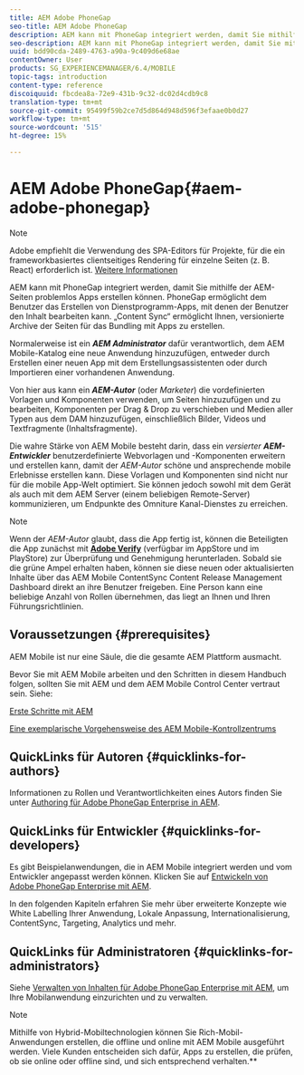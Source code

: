 ```yaml
---
title: AEM Adobe PhoneGap
seo-title: AEM Adobe PhoneGap
description: AEM kann mit PhoneGap integriert werden, damit Sie mithilfe der AEM-Seiten problemlos Apps erstellen können. Folgen Sie dieser Seite, um mit Adobe PhoneGap Enterprise zu beginnen.
seo-description: AEM kann mit PhoneGap integriert werden, damit Sie mithilfe der AEM-Seiten problemlos Apps erstellen können. Folgen Sie dieser Seite, um mit Adobe PhoneGap Enterprise zu beginnen.
uuid: bdd90cda-2489-4763-a90a-9c409d6e68ae
contentOwner: User
products: SG_EXPERIENCEMANAGER/6.4/MOBILE
topic-tags: introduction
content-type: reference
discoiquuid: fbcdea8a-72e9-431b-9c32-dc02d4cdb9c8
translation-type: tm+mt
source-git-commit: 95499f59b2ce7d5d864d948d596f3efaae0b0d27
workflow-type: tm+mt
source-wordcount: '515'
ht-degree: 15%

---
```



# AEM Adobe PhoneGap{#aem-adobe-phonegap}

>[!NOTE]
>
>Adobe empfiehlt die Verwendung des SPA-Editors für Projekte, für die ein frameworkbasiertes clientseitiges Rendering für einzelne Seiten (z. B. React) erforderlich ist. [Weitere Informationen](/help/sites-developing/spa-overview.md)

AEM kann mit PhoneGap integriert werden, damit Sie mithilfe der AEM-Seiten problemlos Apps erstellen können. PhoneGap ermöglicht dem Benutzer das Erstellen von Dienstprogramm-Apps, mit denen der Benutzer den Inhalt bearbeiten kann. „Content Sync“ ermöglicht Ihnen, versionierte Archive der Seiten für das Bundling mit Apps zu erstellen. 

Normalerweise ist ein ***AEM Administrator*** dafür verantwortlich, dem AEM Mobile-Katalog eine neue Anwendung hinzuzufügen, entweder durch Erstellen einer neuen App mit dem Erstellungsassistenten oder durch Importieren einer vorhandenen Anwendung.

Von hier aus kann ein ***AEM-Autor*** (oder *Marketer*) die vordefinierten Vorlagen und Komponenten verwenden, um Seiten hinzuzufügen und zu bearbeiten, Komponenten per Drag &amp; Drop zu verschieben und Medien aller Typen aus dem DAM hinzuzufügen, einschließlich Bilder, Videos und Textfragmente (Inhaltsfragmente).

Die wahre Stärke von AEM Mobile besteht darin, dass ein *versierter* ***AEM-Entwickler*** benutzerdefinierte Webvorlagen und -Komponenten erweitern und erstellen kann, damit der *AEM-Autor* schöne und ansprechende mobile Erlebnisse erstellen kann. Diese Vorlagen und Komponenten sind nicht nur für die mobile App-Welt optimiert. Sie können jedoch sowohl mit dem Gerät als auch mit dem AEM Server (einem beliebigen Remote-Server) kommunizieren, um Endpunkte des Omniture Kanal-Dienstes zu erreichen.

>[!NOTE]
>
>Wenn der *AEM-Autor* glaubt, dass die App fertig ist, können die Beteiligten die App zunächst mit **[Adobe Verify](/help/mobile/phonegap-mobile-quickstart.md)** (verfügbar im AppStore und im PlayStore) zur Überprüfung und Genehmigung herunterladen. Sobald sie die grüne Ampel erhalten haben, können sie diese neuen oder aktualisierten Inhalte über das AEM Mobile ContentSync Content Release Management Dashboard direkt an ihre Benutzer freigeben. Eine Person kann eine beliebige Anzahl von Rollen übernehmen, das liegt an Ihnen und Ihren Führungsrichtlinien.

## Voraussetzungen {#prerequisites}

AEM Mobile ist nur eine Säule, die die gesamte AEM Plattform ausmacht.

Bevor Sie mit AEM Mobile arbeiten und den Schritten in diesem Handbuch folgen, sollten Sie mit AEM und dem AEM Mobile Control Center vertraut sein. Siehe:

[Erste Schritte mit AEM](/help/sites-deploying/deploy.md)

[Eine exemplarische Vorgehensweise des AEM Mobile-Kontrollzentrums](/help/mobile/phonegap-authoring-apps.md)

## QuickLinks für Autoren {#quicklinks-for-authors}

Informationen zu Rollen und Verantwortlichkeiten eines Autors finden Sie unter [Authoring für Adobe PhoneGap Enterprise in AEM](/help/mobile/phonegap.md).

## QuickLinks für Entwickler {#quicklinks-for-developers}

Es gibt Beispielanwendungen, die in AEM Mobile integriert werden und vom Entwickler angepasst werden können. Klicken Sie auf [Entwickeln von Adobe PhoneGap Enterprise mit AEM](/help/mobile/developing-in-phonegap.md).

In den folgenden Kapiteln erfahren Sie mehr über erweiterte Konzepte wie White Labelling Ihrer Anwendung, Lokale Anpassung, Internationalisierung, ContentSync, Targeting, Analytics und mehr.

## QuickLinks für Administratoren {#quicklinks-for-administrators}

Siehe [Verwalten von Inhalten für Adobe PhoneGap Enterprise mit AEM](/help/mobile/administer-phonegap.md), um Ihre Mobilanwendung einzurichten und zu verwalten.

>[!NOTE]
>
>Mithilfe von Hybrid-Mobiltechnologien können Sie Rich-Mobil-Anwendungen erstellen, die offline und online mit AEM Mobile ausgeführt werden. Viele Kunden entscheiden sich dafür, Apps zu erstellen, die prüfen, ob sie online oder offline sind, und sich entsprechend verhalten.**
